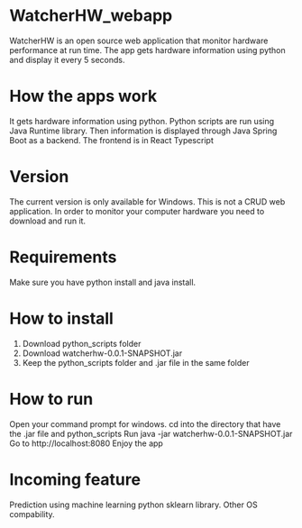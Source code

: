 # WatcherHW_webapp
WatcherHW is an open source web application that monitor hardware performance at run time.
The app gets hardware information using python and display it every 5 seconds.

# How the apps work
It gets hardware information using python. 
Python scripts are run using Java Runtime library.
Then information is displayed through Java Spring Boot as a backend.
The frontend is in React Typescript

# Version
The current version is only available for Windows.
This is not a CRUD web application. In order to monitor your computer hardware you need to download and run it.

# Requirements
Make sure you have python install and java install.

# How to install
1. Download python_scripts folder
2. Download watcherhw-0.0.1-SNAPSHOT.jar
3. Keep the python_scripts folder and .jar file in the same folder

# How to run
Open your command prompt for windows.
cd into the directory that have the .jar file and python_scripts
Run
java -jar watcherhw-0.0.1-SNAPSHOT.jar
Go to
http://localhost:8080
Enjoy the app

# Incoming feature
Prediction using machine learning python sklearn library.
Other OS compability.